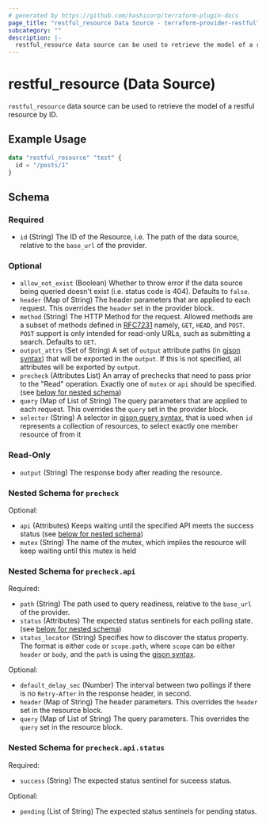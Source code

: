 ```yaml
---
# generated by https://github.com/hashicorp/terraform-plugin-docs
page_title: "restful_resource Data Source - terraform-provider-restful"
subcategory: ""
description: |-
  restful_resource data source can be used to retrieve the model of a restful resource by ID.
---
```


# restful_resource (Data Source)

`restful_resource` data source can be used to retrieve the model of a restful resource by ID.

## Example Usage

```terraform
data "restful_resource" "test" {
  id = "/posts/1"
}
```

<!-- schema generated by tfplugindocs -->
## Schema

### Required

- `id` (String) The ID of the Resource, i.e. The path of the data source, relative to the `base_url` of the provider.

### Optional

- `allow_not_exist` (Boolean) Whether to throw error if the data source being queried doesn't exist (i.e. status code is 404). Defaults to `false`.
- `header` (Map of String) The header parameters that are applied to each request. This overrides the `header` set in the provider block.
- `method` (String) The HTTP Method for the request. Allowed methods are a subset of methods defined in [RFC7231](https://datatracker.ietf.org/doc/html/rfc7231#section-4.3) namely, `GET`, `HEAD`, and `POST`. `POST` support is only intended for read-only URLs, such as submitting a search. Defaults to `GET`.
- `output_attrs` (Set of String) A set of `output` attribute paths (in [gjson syntax](https://github.com/tidwall/gjson/blob/master/SYNTAX.md)) that will be exported in the `output`. If this is not specified, all attributes will be exported by `output`.
- `precheck` (Attributes List) An array of prechecks that need to pass prior to the "Read" operation. Exactly one of `mutex` or `api` should be specified. (see [below for nested schema](#nestedatt--precheck))
- `query` (Map of List of String) The query parameters that are applied to each request. This overrides the `query` set in the provider block.
- `selector` (String) A selector in [gjson query syntax](https://github.com/tidwall/gjson/blob/master/SYNTAX.md#queries), that is used when `id` represents a collection of resources, to select exactly one member resource of from it

### Read-Only

- `output` (String) The response body after reading the resource.

<a id="nestedatt--precheck"></a>
### Nested Schema for `precheck`

Optional:

- `api` (Attributes) Keeps waiting until the specified API meets the success status (see [below for nested schema](#nestedatt--precheck--api))
- `mutex` (String) The name of the mutex, which implies the resource will keep waiting until this mutex is held

<a id="nestedatt--precheck--api"></a>
### Nested Schema for `precheck.api`

Required:

- `path` (String) The path used to query readiness, relative to the `base_url` of the provider.
- `status` (Attributes) The expected status sentinels for each polling state. (see [below for nested schema](#nestedatt--precheck--api--status))
- `status_locator` (String) Specifies how to discover the status property. The format is either `code` or `scope.path`, where `scope` can be either `header` or `body`, and the `path` is using the [gjson syntax](https://github.com/tidwall/gjson/blob/master/SYNTAX.md).

Optional:

- `default_delay_sec` (Number) The interval between two pollings if there is no `Retry-After` in the response header, in second.
- `header` (Map of String) The header parameters. This overrides the `header` set in the resource block.
- `query` (Map of List of String) The query parameters. This overrides the `query` set in the resource block.

<a id="nestedatt--precheck--api--status"></a>
### Nested Schema for `precheck.api.status`

Required:

- `success` (String) The expected status sentinel for suceess status.

Optional:

- `pending` (List of String) The expected status sentinels for pending status.


